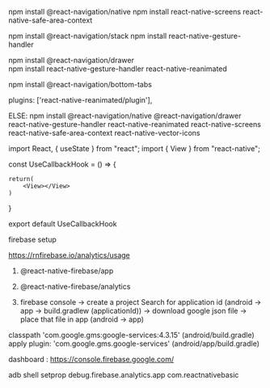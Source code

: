 npm install @react-navigation/native
npm install react-native-screens react-native-safe-area-context


npm install @react-navigation/stack
npm install react-native-gesture-handler


npm install @react-navigation/drawer    
npm install react-native-gesture-handler react-native-reanimated

npm install @react-navigation/bottom-tabs

plugins: ['react-native-reanimated/plugin'],



ELSE:
npm install @react-navigation/native @react-navigation/drawer react-native-gesture-handler react-native-reanimated react-native-screens react-native-safe-area-context react-native-vector-icons


import React, { useState } from "react";
import { View } from "react-native";


const UseCallbackHook = () => {
   
    return(
        <View></View>
    )
}

export default UseCallbackHook


firebase setup 

https://rnfirebase.io/analytics/usage

1. @react-native-firebase/app
2. @react-native-firebase/analytics

2. firebase console
-> create a project 
Search for application id (android -> app -> build.gradlew (applicationId))
-> download google json file
-> place that file in app (android -> app)

 classpath 'com.google.gms:google-services:4.3.15' (android/build.gradle)
 apply plugin: 'com.google.gms.google-services' (android/app/build.gradle)

 dashboard : https://console.firebase.google.com/

 adb shell setprop debug.firebase.analytics.app com.reactnativebasic